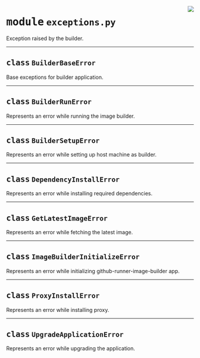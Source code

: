 <!-- markdownlint-disable -->

<a href="../src/exceptions.py#L0"><img align="right" style="float:right;" src="https://img.shields.io/badge/-source-cccccc?style=flat-square"></a>

# <kbd>module</kbd> `exceptions.py`
Exception raised by the builder. 



---

## <kbd>class</kbd> `BuilderBaseError`
Base exceptions for builder application. 





---

## <kbd>class</kbd> `BuilderRunError`
Represents an error while running the image builder. 





---

## <kbd>class</kbd> `BuilderSetupError`
Represents an error while setting up host machine as builder. 





---

## <kbd>class</kbd> `DependencyInstallError`
Represents an error while installing required dependencies. 





---

## <kbd>class</kbd> `GetLatestImageError`
Represents an error while fetching the latest image. 





---

## <kbd>class</kbd> `ImageBuilderInitializeError`
Represents an error while initializing github-runner-image-builder app. 





---

## <kbd>class</kbd> `ProxyInstallError`
Represents an error while installing proxy. 





---

## <kbd>class</kbd> `UpgradeApplicationError`
Represents an error while upgrading the application. 





